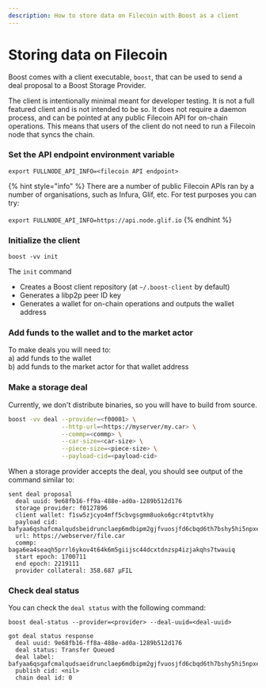```yaml
---
description: How to store data on Filecoin with Boost as a client
---
```


# Storing data on Filecoin

Boost comes with a client executable, `boost`, that can be used to send a deal proposal to a Boost Storage Provider.

The client is intentionally minimal meant for developer testing. It is not a full featured client and is not intended to be so. It does not require a daemon process, and can be pointed at any public Filecoin API for on-chain operations. This means that users of the client do not need to run a Filecoin node that syncs the chain.

### Set the API endpoint environment variable

```
export FULLNODE_API_INFO=<filecoin API endpoint>
```

{% hint style="info" %}
There are a number of public Filecoin APIs ran by a number of organisations, such as Infura, Glif, etc. For test purposes you can try: \
\
`export FULLNODE_API_INFO=https://api.node.glif.io`
{% endhint %}

### Initialize the client

```
boost -vv init
```

The `init` command

* Creates a Boost client repository (at `~/.boost-client` by default)
* Generates a libp2p peer ID key
* Generates a wallet for on-chain operations and outputs the wallet address

### Add funds to the wallet and to the market actor

To make deals you will need to:\
a) add funds to the wallet\
b) add funds to the market actor for that wallet address

### Make a storage deal

Currently, we don't distribute binaries, so you will have to build from source.

```bash
boost -vv deal --provider=<f00001> \
               --http-url=<https://myserver/my.car> \
               --commp=<commp> \
               --car-size=<car-size> \
               --piece-size=<piece-size> \
               --payload-cid=<payload-cid>

```

When a storage provider accepts the deal, you should see output of the command similar to:

```
sent deal proposal
  deal uuid: 9e68fb16-ff9a-488e-ad0a-1289b512d176
  storage provider: f0127896
  client wallet: f1sw5zjcyo4mff5cbvgsgmm8uoko6gcr4tptvtkhy
  payload cid: bafyaa6qshafcmalqudsbeidrunclaep6mdbipm2gjfvuosjfd6cbqd6th7bshy5hi5npxe727yjaagelucbyabasgafcmalqudsaeieapsxspo2i36no36n7yitswsxdazvziwvgj4vbp2scuxasrc6n4ejaage3r7m3saykcqeaegeavdllsbzaqcaibaaeecakrvvzam
  url: https://webserver/file.car
  commp: baga6ea4seaqh5prrl6ykov4t64k6m5giijsc44dcxtdnzsp4izjakqhs7twauiq
  start epoch: 1700711
  end epoch: 2219111
  provider collateral: 358.687 μFIL
```

### Check deal status

You can check the `deal status` with the following command:

```
boost deal-status --provider=<provider> --deal-uuid=<deal-uuid>
```

```
got deal status response
  deal uuid: 9e68fb16-ff8a-488e-ad0a-1289b512d176
  deal status: Transfer Queued
  deal label: bafyaa6qsgafcmalqudsaeidrunclaep6mdbipm2gjfvuosjfd6cbqd6th7bshy5hi5npxe727yjaagelucbyabasgafcmalqudsaeieapsxspo2i36no36n7yitswsxdazvziwvgj4vbp2scuxasrc6n4ejaage3r7m3saykcqeaegeavdllsbzaqcaibaaeecakrvvzam
  publish cid: <nil>
  chain deal id: 0
```

